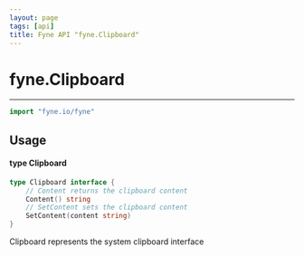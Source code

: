 ```yaml
---
layout: page
tags: [api]
title: Fyne API "fyne.Clipboard"
---
```


# fyne.Clipboard
---
```go
import "fyne.io/fyne"
```

## Usage

#### type Clipboard

```go
type Clipboard interface {
	// Content returns the clipboard content
	Content() string
	// SetContent sets the clipboard content
	SetContent(content string)
}
```

Clipboard represents the system clipboard interface
